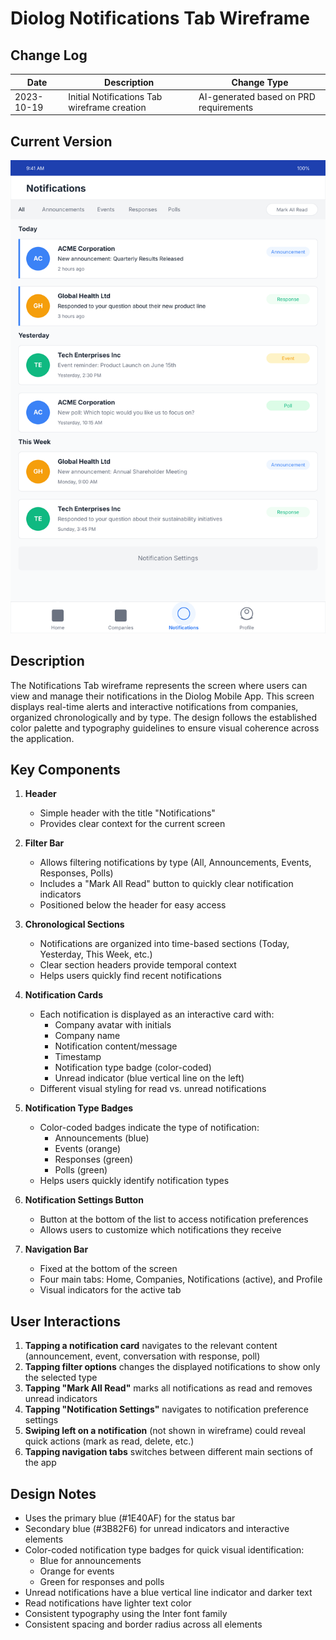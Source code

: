 # Diolog Notifications Tab Wireframe

## Change Log

| Date | Description | Change Type |
|------|-------------|-------------|
| 2023-10-19 | Initial Notifications Tab wireframe creation | AI-generated based on PRD requirements |

## Current Version

![Diolog Notifications Tab Wireframe](diolog-notifications-tab.svg)

## Description

The Notifications Tab wireframe represents the screen where users can view and manage their notifications in the Diolog Mobile App. This screen displays real-time alerts and interactive notifications from companies, organized chronologically and by type. The design follows the established color palette and typography guidelines to ensure visual coherence across the application.

## Key Components

1. **Header**
   - Simple header with the title "Notifications"
   - Provides clear context for the current screen

2. **Filter Bar**
   - Allows filtering notifications by type (All, Announcements, Events, Responses, Polls)
   - Includes a "Mark All Read" button to quickly clear notification indicators
   - Positioned below the header for easy access

3. **Chronological Sections**
   - Notifications are organized into time-based sections (Today, Yesterday, This Week, etc.)
   - Clear section headers provide temporal context
   - Helps users quickly find recent notifications

4. **Notification Cards**
   - Each notification is displayed as an interactive card with:
     - Company avatar with initials
     - Company name
     - Notification content/message
     - Timestamp
     - Notification type badge (color-coded)
     - Unread indicator (blue vertical line on the left)
   - Different visual styling for read vs. unread notifications

5. **Notification Type Badges**
   - Color-coded badges indicate the type of notification:
     - Announcements (blue)
     - Events (orange)
     - Responses (green)
     - Polls (green)
   - Helps users quickly identify notification types

6. **Notification Settings Button**
   - Button at the bottom of the list to access notification preferences
   - Allows users to customize which notifications they receive

7. **Navigation Bar**
   - Fixed at the bottom of the screen
   - Four main tabs: Home, Companies, Notifications (active), and Profile
   - Visual indicators for the active tab

## User Interactions

1. **Tapping a notification card** navigates to the relevant content (announcement, event, conversation with response, poll)
2. **Tapping filter options** changes the displayed notifications to show only the selected type
3. **Tapping "Mark All Read"** marks all notifications as read and removes unread indicators
4. **Tapping "Notification Settings"** navigates to notification preference settings
5. **Swiping left on a notification** (not shown in wireframe) could reveal quick actions (mark as read, delete, etc.)
6. **Tapping navigation tabs** switches between different main sections of the app

## Design Notes

- Uses the primary blue (#1E40AF) for the status bar
- Secondary blue (#3B82F6) for unread indicators and interactive elements
- Color-coded notification type badges for quick visual identification:
  - Blue for announcements
  - Orange for events
  - Green for responses and polls
- Unread notifications have a blue vertical line indicator and darker text
- Read notifications have lighter text color
- Consistent typography using the Inter font family
- Consistent spacing and border radius across all elements